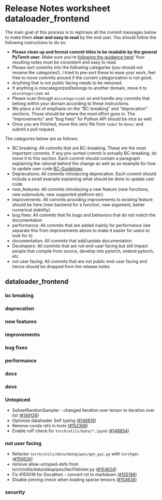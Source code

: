 
# Release Notes worksheet dataloader_frontend

The main goal of this process is to rephrase all the commit messages below to make them **clear and easy to read** by the end user. You should follow the following instructions to do so:

* **Please clean up and format commit titles to be readable by the general PyTorch user.** Make sure you're [following the guidance here](https://docs.google.com/document/d/14OmgGBr1w6gl1VO47GGGdwrIaUNr92DFhQbY_NEk8mQ/edit)! Your resulting notes must be consistent and easy to read.
* Please sort commits into the following categories (you should not rename the categories!), I tried to pre-sort these to ease your work, feel free to move commits around if the current categorization is not good.
* Anything that is not public facing needs to be removed.
* If anything is miscategorized/belongs to another domain, move it to `miscategorized.md`.
* Please scan through `miscategorized.md` and handle any commits that belong within your domain according to these instructions.
* We place a lot of emphasis on the “BC-breaking” and “deprecation” sections. Those should be where the most effort goes in. The “improvements” and “bug fixes” for Python API should be nice as well.
* Once you are finished, move this very file from `todo/` to `done/` and submit a pull request.

The categories below are as follows:

* BC breaking: All commits that are BC-breaking. These are the most important commits. If any pre-sorted commit is actually BC-breaking, do move it to this section. Each commit should contain a paragraph explaining the rational behind the change as well as an example for how to update user code [BC-Guidelines](https://docs.google.com/document/d/14OmgGBr1w6gl1VO47GGGdwrIaUNr92DFhQbY_NEk8mQ/edit#heading=h.a9htwgvvec1m).
* Deprecations: All commits introducing deprecation. Each commit should include a small example explaining what should be done to update user code.
* new_features: All commits introducing a new feature (new functions, new submodule, new supported platform etc)
* improvements: All commits providing improvements to existing feature should be here (new backend for a function, new argument, better numerical stability)
* bug fixes: All commits that fix bugs and behaviors that do not match the documentation
* performance: All commits that are added mainly for performance (we separate this from improvements above to make it easier for users to look for it)
* documentation: All commits that add/update documentation
* Developers: All commits that are not end-user facing but still impact people that compile from source, develop into pytorch, extend pytorch, etc
* not user facing: All commits that are not public end-user facing and hence should be dropped from the release notes

## dataloader_frontend
### bc breaking
### deprecation
### new features
### improvements
### bug fixes
### performance
### docs
### devs
### Untopiced
- SubsetRandomSampler - changed iteration over tensor to iteration over list ([#149126](https://github.com/pytorch/pytorch/pull/149126))
- Optimize dataloader Self typing ([#146816](https://github.com/pytorch/pytorch/pull/146816))
- Remove conda refs in tools  ([#152368](https://github.com/pytorch/pytorch/pull/152368))
- Enable ruff check for `torch/utils/data/*.ipynb` ([#148654](https://github.com/pytorch/pytorch/pull/148654))
### not user facing
- Refactor `torch/utils/data/datapipes/gen_pyi.py` with `torchgen` ([#150626](https://github.com/pytorch/pytorch/pull/150626))
- remove allow-untyped-defs from torch/utils/data/datapipes/iter/filelister.py ([#154624](https://github.com/pytorch/pytorch/pull/154624))
- Fix #155016 for Docathon - convert rst to markdown ([#155198](https://github.com/pytorch/pytorch/pull/155198))
- Disable pinning check when loading sparse tensors ([#154638](https://github.com/pytorch/pytorch/pull/154638))
### security
